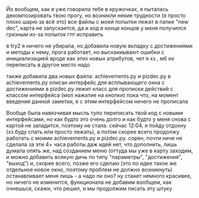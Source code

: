 Йо вообщем, как я уже говорила тебе в кружочках, я пыталась декомпозировать твою прогу,
но возникли некие трудности (я просто плохо шарю за всё это)
все файлы с моей попытки лежат в папке "new dec", карта не запускается, да и код в конце концов
у меня получился грязным из-за попыток гпт исправить

в try2 я ничего не убирала, но добавила новую вкладку с достижениями и методы к нему, прога работает, но
выскакиывают ошибки с инициализацией вроде как этих новых атрибутов, чет я хз , мб их переписать в другое место надо

также добавила два новых файла: achievements.py и pizdec.py
в achievements.py описан интерфейс для всплывающего окна с достижениями
в pizdec.py лежит класс для прописки действий с классом интерфейса (мол нажатие на кнопки)
пока что, на момент введения данной заметки, я с этим интерфейсом ничего не прописала

Вообще была навязчивая мысль тупо переписать твой код с новыми интерфейсами, но как будто это очень долго
и как будто у меня снова с картой не заладится, поэтому не стала.
сейчас 12:04, я пойду отдохну (хз буду спать или просто лежать), а потом скорее всего продолжу работать с моими
achievements.py и pizdec.py.  сорян, почти ниче не сделала за эти 4+ часа работы
даж идей нет, что дополнить, лишь думала опять же, над созданием меню (оттуда мы уже в карту заходим, и можно добавить всякую
дичь по типу "параметры", "достижения", "выход")
и, скорее всего, позже его сделаю (это по идее такое же отдельное новое окно, поэтому проблем не должно возникнуть)
останавливает меня лишь - а надо ли оно? ну станет немного красивее, но ничего не изменится, функционала не добавим
вообщем, как очнешься, скажи, что решил, и мы продолжим писать эту штуку